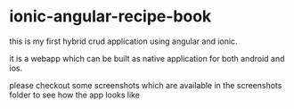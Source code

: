 # ionic-angular-recipe-book

this is my first hybrid crud application using angular and ionic.

it is a  webapp which can be built as native application for both android and ios.

please checkout some screenshots which are available in the screenshots folder to see how the app looks like
